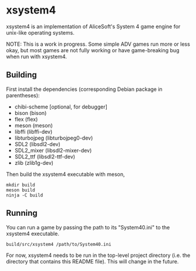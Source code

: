 xsystem4
========

xsystem4 is an implementation of AliceSoft's System 4 game engine for unix-like
operating systems.

NOTE: This is a work in progress. Some simple ADV games run more or less okay,
      but most games are not fully working or have game-breaking bug when run
      with xsystem4.

Building
--------

First install the dependencies (corresponding Debian package in parentheses):

* chibi-scheme [optional, for debugger]
* bison (bison)
* flex (flex)
* meson (meson)
* libffi (libffi-dev)
* libturbojpeg (libturbojpeg0-dev)
* SDL2 (libsdl2-dev)
* SDL2_mixer (libsdl2-mixer-dev)
* SDL2_ttf (libsdl2-ttf-dev)
* zlib (zlib1g-dev)

Then build the xsystem4 executable with meson,

    mkdir build
    meson build
    ninja -C build

Running
-------

You can run a game by passing the path to its "System40.ini" to the xsystem4
executable.

    build/src/xsystem4 /path/to/System40.ini

For now, xsystem4 needs to be run in the top-level project directory (i.e. the
directory that contains this README file). This will change in the future.
